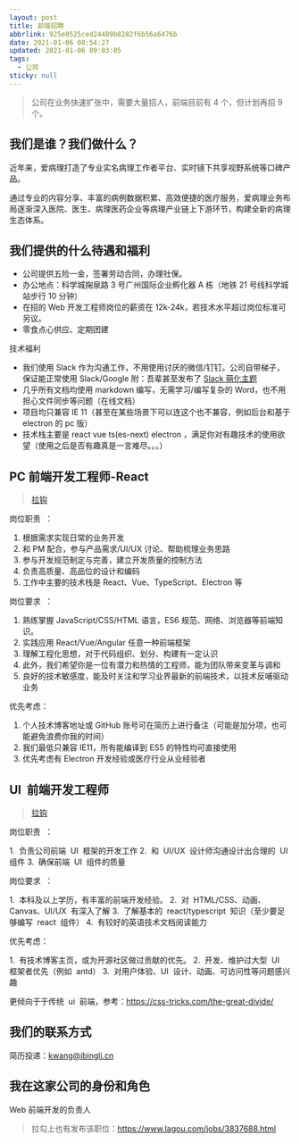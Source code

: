 ```yaml
---
layout: post
title: 前端招聘
abbrlink: 925e0525ced24489b8282f6b56a6476b
date: 2021-01-06 08:54:27
updated: 2021-01-06 09:03:05
tags:
  - 公司
sticky: null
---
```


> 公司在业务快速扩张中，需要大量招人，前端目前有 4 个，但计划再招 9 个。

## 我们是谁？我们做什么？

近年来，爱病理打造了专业实名病理工作者平台、实时镜下共享视野系统等口碑产品。

通过专业的内容分享、丰富的病例数据积累、高效便捷的医疗服务，爱病理业务布局逐渐深入医院、医生、病理医药企业等病理产业链上下游环节，构建全新的病理生态体系。

## 我们提供的什么待遇和福利

- 公司提供五险一金，签署劳动合同，办理社保。
- 办公地点：科学城掬泉路 3 号广州国际企业孵化器 A 栋（地铁 21 号线科学城站步行 10 分钟）
- 在招的 Web 开发工程师岗位的薪资在 12k-24k，若技术水平超过岗位标准可另议。
- 零食点心供应、定期团建

技术福利

- 我们使用 Slack 作为沟通工作，不用使用讨厌的微信/钉钉。公司自带梯子，保证能正常使用 Slack/Google
  附：吾辈甚至发布了 [Slack 萌化主题](https://greasyfork.org/zh-CN/scripts/404016)
- 几乎所有文档均使用 markdown 编写，无需学习/编写复杂的 Word，也不用担心文件同步等问题（在线文档）
- 项目均只兼容 IE 11（甚至在某些场景下可以连这个也不兼容，例如后台和基于 electron 的 pc 版）
- 技术栈主要是 react vue ts(es-next) electron ，满足你对有趣技术的使用欲望（使用之后是否有趣真是一言难尽。。。）

## PC 前端开发工程师-React

> [拉钩](https://www.lagou.com/jobs/7336945.html)

岗位职责  ：

1.  根据需求实现日常的业务开发
1.  和 PM 配合，参与产品需求/UI/UX 讨论、帮助梳理业务思路
1.  参与开发规范制定与完善，建立开发质量的控制方法
1.  负责高质量、高品位的设计和编码
1.  工作中主要的技术栈是 React、Vue、TypeScript、Electron 等

岗位要求  ：

1.  熟练掌握 JavaScript/CSS/HTML 语言，ES6 规范、网络、浏览器等前端知识。
1.  实践应用 React/Vue/Angular 任意一种前端框架
1.  理解工程化思想，对于代码组织、划分、构建有一定认识
1.  此外，我们希望你是一位有潜力和热情的工程师，能为团队带来变革与调和
1.  良好的技术敏感度，能及时关注和学习业界最新的前端技术，以技术反哺驱动业务

优先考虑：

1.  个人技术博客地址或 GitHub 账号可在简历上进行备注（可能是加分项，也可能避免浪费你我的时间）
1.  我们最低只兼容 IE11，所有能编译到 ES5 的特性均可直接使用
1.  优先考虑有 Electron 开发经验或医疗行业从业经验者

## UI  前端开发工程师

> [拉钩](https://www.lagou.com/jobs/8108561.html)

岗位职责  ：

1.  负责公司前端  UI  框架的开发工作
2.  和  UI/UX  设计师沟通设计出合理的  UI  组件
3.  确保前端  UI  组件的质量

岗位要求  ：

1.  本科及以上学历，有丰富的前端开发经验。
2.  对  HTML/CSS、动画、Canvas、UI/UX  有深入了解
3.  了解基本的  react/typescript  知识（至少要足够编写  react  组件）
4.  有较好的英语技术文档阅读能力

优先考虑：

1.  有技术博客主页，或为开源社区做过贡献的优先。
2.  开发、维护过大型  UI  框架者优先（例如  antd）
3.  对用户体验、UI  设计、动画、可访问性等问题感兴趣

更倾向于于传统  ui  前端，参考：<https://css-tricks.com/the-great-divide/>

## 我们的联系方式

简历投递：kwang@ibingli.cn

## 我在这家公司的身份和角色

Web 前端开发的负责人

> 拉勾上也有发布该职位：<https://www.lagou.com/jobs/3837688.html>
